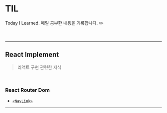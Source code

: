 # TIL
Today I Learned. 매일 공부한 내용을 기록합니다. ✏️

<br>

***
## React Implement
> 리액트 구현 관련한 지식
>
<br>

### React Router Dom
- [`<NavLink>`](https://github.com/llqqssttyy/TIL/blob/main/React/React%20Implement/NavLink.md)

***
